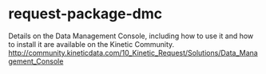 request-package-dmc
===================

Details on the Data Management Console, including how to use it and how to install it are available on the Kinetic Community. 
http://community.kineticdata.com/10_Kinetic_Request/Solutions/Data_Management_Console
